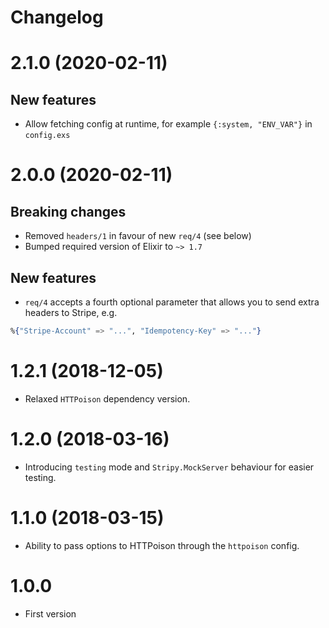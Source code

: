 # Changelog

# 2.1.0 (2020-02-11)
## New features
- Allow fetching config at runtime, for example `{:system, "ENV_VAR"}` in `config.exs`

# 2.0.0 (2020-02-11)
## Breaking changes
- Removed `headers/1` in favour of new `req/4` (see below)
- Bumped required version of Elixir to `~> 1.7`

## New features
- `req/4` accepts a fourth optional parameter that allows you to send extra
headers to Stripe, e.g.

```elixir
%{"Stripe-Account" => "...", "Idempotency-Key" => "..."}
```

# 1.2.1 (2018-12-05)
- Relaxed `HTTPoison` dependency version.

# 1.2.0 (2018-03-16)
- Introducing `testing` mode and `Stripy.MockServer` behaviour for easier testing.

# 1.1.0 (2018-03-15)
- Ability to pass options to HTTPoison through the `httpoison` config.

# 1.0.0
- First version
